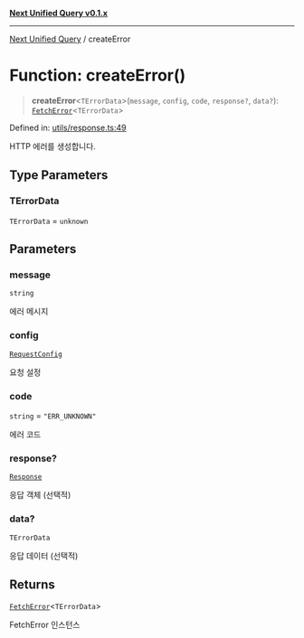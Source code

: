 [**Next Unified Query v0.1.x**](../README.md)

***

[Next Unified Query](../globals.md) / createError

# Function: createError()

> **createError**\<`TErrorData`\>(`message`, `config`, `code`, `response?`, `data?`): [`FetchError`](../classes/FetchError.md)\<`TErrorData`\>

Defined in: [utils/response.ts:49](https://github.com/newExpand/next-unified-query/blob/main/packages/core/src/utils/response.ts#L49)

HTTP 에러를 생성합니다.

## Type Parameters

### TErrorData

`TErrorData` = `unknown`

## Parameters

### message

`string`

에러 메시지

### config

[`RequestConfig`](../interfaces/RequestConfig.md)

요청 설정

### code

`string` = `"ERR_UNKNOWN"`

에러 코드

### response?

[`Response`](https://developer.mozilla.org/docs/Web/API/Response)

응답 객체 (선택적)

### data?

`TErrorData`

응답 데이터 (선택적)

## Returns

[`FetchError`](../classes/FetchError.md)\<`TErrorData`\>

FetchError 인스턴스
